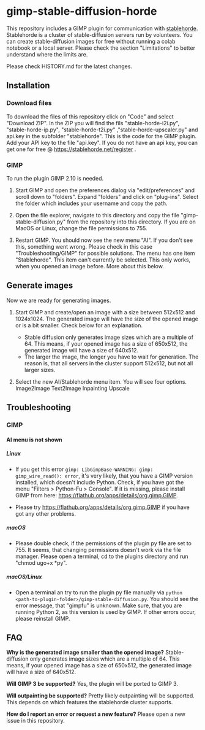 # gimp-stable-diffusion-horde

This repository includes a GIMP plugin for communication with [stablehorde](https://stablehorde.net). Stablehorde is a cluster of stable-diffusion servers run by volunteers. You can create stable-diffusion images for free without running a colab notebook or a local server. Please check the section "Limitations" to better understand where the limits are.

Please check HISTORY.md for the latest changes. 

## Installation
### Download files

To download the files of this repository click on "Code" and select "Download ZIP". In the ZIP you will find the fils "stable-horde-i2i.py", "stable-horde-ip.py", "stable-horde-t2i.py" ,"stable-horde-upscaler.py" and api.key in the subfolder "stablehorde". This is the code for the GIMP plugin. Add your API key to the file "api.key". If you do not have an api key, you can get one for free @ https://stablehorde.net/register .

### GIMP

To run the plugin GIMP 2.10 is needed.

1. Start GIMP and open the preferences dialog via "edit/preferences" and scroll down to "folders". Expand "folders" and click on "plug-ins". Select the folder which includes your username and copy the path. 

2. Open the file explorer, navigate to this directory and copy the file "gimp-stable-diffusion.py" from the repository into this directory. If you are on MacOS or Linux, change the file permissions to 755.

3. Restart GIMP. You should now see the new menu "AI". If you don't see this, something went wrong. Please check in this case "Troubleshooting/GIMP" for possible solutions. The menu has one item "Stablehorde". This item can't currently be selected. This only works, when you opened an image before. More about this below.

## Generate images
Now we are ready for generating images.

1. Start GIMP and create/open an image with a size between 512x512 and 1024x1024. The generated image will have the size of the opened image or is a bit smaller. Check below for an explanation.
   - Stable diffusion only generates image sizes which are a multiple of 64. This means, if your opened image has a size of 650x512, the generated image will have a size of 640x512.
   - The larger the image, the longer you have to wait for generation. The reason is, that all servers in the cluster support 512x512, but not all larger sizes.

2. Select the new AI/Stablehorde menu item. You will see four options.
Image2Image
Text2Image
Inpainting
Upscale
  
## Troubleshooting
### GIMP
#### AI menu is not shown
##### Linux
   - If you get this error ```gimp: LibGimpBase-WARNING: gimp: gimp_wire_read(): error```, it's very likely, that you have a GIMP version installed, which doesn't include Python. Check, if you have got the menu "Filters > Python-Fu > Console". If it is missing, please install GIMP from here: https://flathub.org/apps/details/org.gimp.GIMP.
  
  - Please try https://flathub.org/apps/details/org.gimp.GIMP if you have got any other problems.

##### macOS
   - Please double check, if the permissions of the plugin py file are set to 755. It seems, that changing permissions doesn't work via the file manager. Please open a terminal, cd to the plugins directory and run "chmod ugo+x *py".
   
##### macOS/Linux
   - Open a terminal an try to run the plugin py file manually via ```python <path-to-plugin-folder>/gimp-stable-diffusion.py```. You should see the error message, that "gimpfu" is unknown. Make sure, that you are running Python 2, as this version is used by GIMP. If other errors occur, please reinstall GIMP.

## FAQ
**Why is the generated image smaller than the opened image?** Stable-diffusion only generates image sizes which are a multiple of 64. This means, if your opened image has a size of 650x512, the generated image will have a size of 640x512.

**Will GIMP 3 be supported?** Yes, the plugin will be ported to GIMP 3.

**Will outpainting be supported?** Pretty likely outpainting will be supported. This depends on which features the stablehorde cluster supports.

**How do I report an error or request a new feature?** Please open a new issue in this repository.


